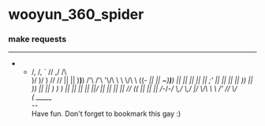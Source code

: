# wooyun_360_spider
### make requests
 _                                             ____             
- - /, /,                                      ` //   ,/   /\\  
  )/ )/ )                                       //   //   || || 
  )__)__)  /'\\  /'\\ '\\/\\ \\ \\ \\/\\        \\  ((_-  || || 
 ~)__)__) || || || ||  || ;' || || || ||         )) || )) || || 
  )  )  ) || || || ||  ||/   || || || ||        //  (( || || || 
 /-_/-_/  \\,/  \\,/   |/    \\/\\ \\ \\       /'    \//   \\/  
                      (                  _____                  
                       -_-                                      
Have fun. Don't forget to bookmark this gay :)
